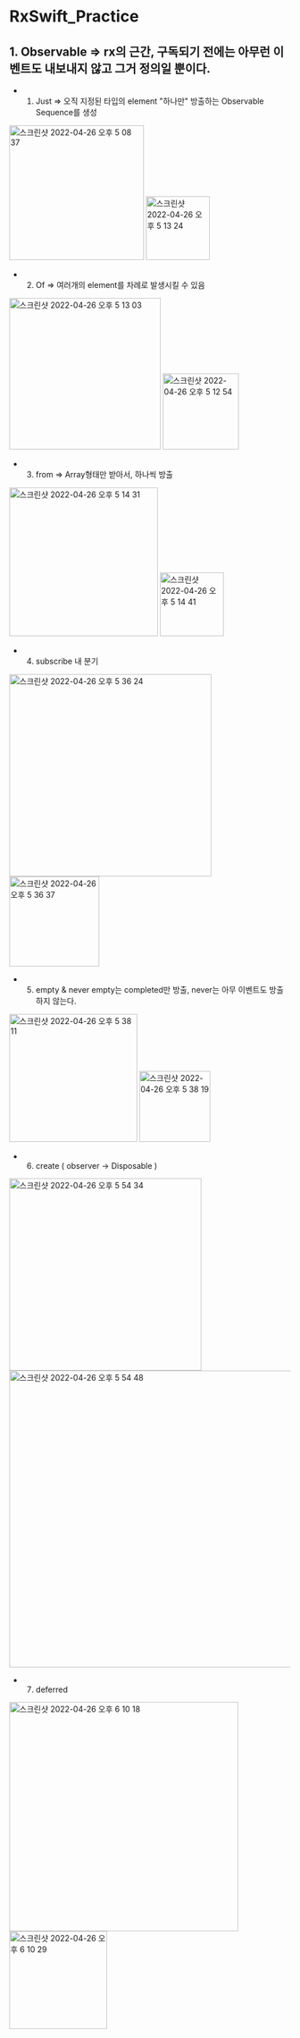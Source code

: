 # RxSwift_Practice

## 1. Observable => rx의 근간, 구독되기 전에는 아무런 이벤트도 내보내지 않고 그거 정의일 뿐이다.

- 1. Just => 오직 지정된 타입의 element "하나만" 방출하는 Observable Sequence를 생성 
<img width="241" alt="스크린샷 2022-04-26 오후 5 08 37" src="https://user-images.githubusercontent.com/75043852/165253044-a1c9b7f0-4d70-4f7a-a601-8d4b191e7355.png">
<img width="114" alt="스크린샷 2022-04-26 오후 5 13 24" src="https://user-images.githubusercontent.com/75043852/165253906-01b0b526-071d-464a-8cce-8fab9fd4c1f5.png">


- 2. Of => 여러개의 element를 차례로 발생시킬 수 있음 

<img width="271" alt="스크린샷 2022-04-26 오후 5 13 03" src="https://user-images.githubusercontent.com/75043852/165253843-ebf8a05a-5589-4784-aebd-33c894d602c4.png">

<img width="136" alt="스크린샷 2022-04-26 오후 5 12 54" src="https://user-images.githubusercontent.com/75043852/165253809-feae8726-2fe9-47fe-a5b2-7968ca400a87.png">

- 3. from => Array형태만 받아서, 하나씩 방출

<img width="266" alt="스크린샷 2022-04-26 오후 5 14 31" src="https://user-images.githubusercontent.com/75043852/165254150-275ba261-2b84-430f-a209-6d30fce591fb.png">

<img width="114" alt="스크린샷 2022-04-26 오후 5 14 41" src="https://user-images.githubusercontent.com/75043852/165254220-acc2792a-8186-4cd6-a8df-e5869a3e5bce.png">

- 4. subscribe 내 분기

<img width="362" alt="스크린샷 2022-04-26 오후 5 36 24" src="https://user-images.githubusercontent.com/75043852/165258541-48adced6-0da2-456b-93b0-a09965ea60a1.png">
<img width="161" alt="스크린샷 2022-04-26 오후 5 36 37" src="https://user-images.githubusercontent.com/75043852/165258586-edb7ba1a-faee-427b-a8a1-53a62862e69c.png">

- 5. empty & never 
empty는 completed만 방출, never는 아무 이벤트도 방출하지 않는다.
<img width="229" alt="스크린샷 2022-04-26 오후 5 38 11" src="https://user-images.githubusercontent.com/75043852/165258913-9f56a562-feac-4802-965a-a1e18f95facf.png">
<img width="127" alt="스크린샷 2022-04-26 오후 5 38 19" src="https://user-images.githubusercontent.com/75043852/165258950-6e9abf28-875b-447f-876c-79f04d1a00f6.png">

- 6. create ( observer -> Disposable ) 

<img width="344" alt="스크린샷 2022-04-26 오후 5 54 34" src="https://user-images.githubusercontent.com/75043852/165262316-cae8acba-e56c-4334-93b2-6443836deede.png">

<img width="531" alt="스크린샷 2022-04-26 오후 5 54 48" src="https://user-images.githubusercontent.com/75043852/165262368-b51971e3-c101-437d-84d8-d7bc5b30ff7a.png">

- 7. deferred
<img width="410" alt="스크린샷 2022-04-26 오후 6 10 18" src="https://user-images.githubusercontent.com/75043852/165265511-7e7bd33b-6bdf-4da8-a825-6a0d6c263677.png">
<img width="175" alt="스크린샷 2022-04-26 오후 6 10 29" src="https://user-images.githubusercontent.com/75043852/165265548-1104c5a0-2421-4d41-859e-66dd4178c6c7.png">

